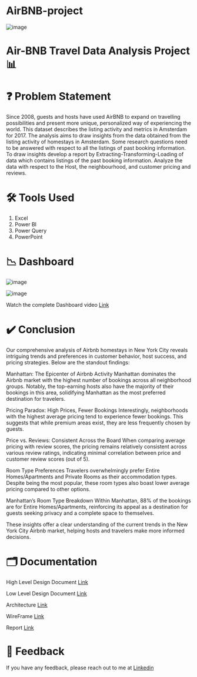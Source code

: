 # AirBNB-project
![image](https://github.com/user-attachments/assets/930bb8fb-d772-4dca-86dc-7bb03c7b8eae)

# Air-BNB Travel Data Analysis Project 📊

# ❓ Problem Statement

Since 2008, guests and hosts have used AirBNB to expand on travelling possibilities and present more unique, personalized way of experiencing the world. This dataset describes the listing activity and metrics in Amsterdam for 2017. The analysis aims to draw insights from the data obtained from the listing activity of homestays in Amsterdam. Some research questions need to be answered with respect to all the listings of past booking information. To draw insights develop a report by Extracting-Transforming-Loading of data which contains listings of the past booking information. Analyze the data with respect to the Host, the neighbourhood, and customer pricing and reviews.

# 🛠 Tools Used

1. Excel
2. Power BI
3. Power Query
4. PowerPoint
   
# 📉 Dashboard

![image](https://github.com/user-attachments/assets/81876088-7d46-41be-b1e3-0876c641fe35)


![image](https://github.com/user-attachments/assets/25b1e305-2ec4-48d9-b697-edc6273e13e3)


Watch the complete Dashboard video [Link](https://youtu.be/pcIoGYGFVzU?si=1v-wSFodYY6Ny8L1)

# ✔️ Conclusion

Our comprehensive analysis of Airbnb homestays in New York City reveals intriguing trends and preferences in customer behavior, host success, and pricing strategies. Below are the standout findings:

Manhattan: The Epicenter of Airbnb Activity
Manhattan dominates the Airbnb market with the highest number of bookings across all neighborhood groups. Notably, the top-earning hosts also have the majority of their bookings in this area, solidifying Manhattan as the most preferred destination for travelers.

Pricing Paradox: High Prices, Fewer Bookings
Interestingly, neighborhoods with the highest average pricing tend to experience fewer bookings. This suggests that while premium areas exist, they are less frequently chosen by guests.

Price vs. Reviews: Consistent Across the Board
When comparing average pricing with review scores, the pricing remains relatively consistent across various review ratings, indicating minimal correlation between price and customer review scores (out of 5).

Room Type Preferences
Travelers overwhelmingly prefer Entire Homes/Apartments and Private Rooms as their accommodation types. Despite being the most popular, these room types also boast lower average pricing compared to other options.

Manhattan’s Room Type Breakdown
Within Manhattan, 88% of the bookings are for Entire Homes/Apartments, reinforcing its appeal as a destination for guests seeking privacy and a complete space to themselves.

These insights offer a clear understanding of the current trends in the New York City Airbnb market, helping hosts and travelers make more informed decisions.

# 🗂 Documentation

High Level Design Document [Link](https://github.com/user-attachments/files/17016002/HLD.BusinessAnalyst.iN.pdf)


Low Level Design Document [Link](https://github.com/user-attachments/files/17016022/LLD.BA.iN.pdf)



Architecture [Link](https://github.com/user-attachments/files/17016038/BA.Architecture.iN.pdf)


WireFrame  [Link](https://github.com/user-attachments/files/17016041/BA.Wireframe.iN.pdf)



Report [Link](https://github.com/user-attachments/files/17016051/Air-BNB.Data.Analysis.Report.pptx)



# 📩 Feedback

If you have any feedback, please reach out to me at [Linkedin](https://www.linkedin.com/in/mayankyadv?utm_source=share&utm_campaign=share_via&utm_content=profile&utm_medium=android_app)
